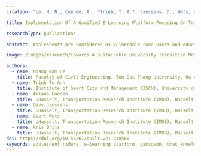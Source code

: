 ```yaml
---
citation: "Le, H. N., Cuenen, A., *Trinh, T. A.*, Janssens, D., Wets, G., & Brijs, K. (2023). *Implementation Of A Gamified E-Learning Platform Focusing On Traffic Knowledge And Skills Among Vietnamese Adolescents*. _International journal of building, urban, interior and landscape technology, 21_(1), 35-51."

title: Implementation Of A Gamified E-Learning Platform Focusing On Traffic Knowledge And Skills Among Vietnamese Adolescents

researchType: publications

abstract: Adolescents are considered as vulnerable road users and education is one way to increase their traffic knowledge and riding skills. In this study, a version of an e-learning platform tailored to the Vietnamese context is used to improve four specific competences, i.e. traffic-related knowledge, situation awareness, risk detection, and risk management. Images and short videos from authentic traffic situations are used as learning stimuli and users have the possibility to self-test their competences via a separate “finale”. Gamification elements (i.e., points, levels, badges and cups) are incorporated into the platform to encourage user engagement. The purpose of this study is to conduct a pilot study using a gamified e-learning platform, and to assess user experience. 47 adolescents (aged 15-16) participated in a single arm (i.e., test group only) within-subject design with baseline and post-measurement. Results indicate that scores on the post-measurement were statistically significantly higher as compared to baseline performance. Scores were better for the risk management module. There were no statistically significantly different in scores between familiar situations (i.e., coming from the city where participants are living) and unfamiliar situations. Males overall performed better than females. Results for user experience are also discussed.

image: /images/research/Towards A Sustainable University Transition Model For Emerging Markets.jpg

authors:
  - name: Hoang Nam Le
    title: Faculty of Civil Engineering, Ton Duc Thang University, Ho Chi Minh City, Vietnam; UHasselt, Transportation Research Institute (IMOB), Hasselt, Belgium
  - name: Trinh Tu Anh
    title: Institute of Smart City and Management (ISCM), University of Economics Ho Chi Minh City, Ho Chi Minh City, Vietnam
  - name: Ariane Cuenen
    title: UHasselt, Transportation Research Institute (IMOB), Hasselt, Belgium
  - name: Davy Janssens
    title: UHasselt, Transportation Research Institute (IMOB), Hasselt, Belgium
  - name: Geert Wets
    title: UHasselt, Transportation Research Institute (IMOB), Hasselt, Belgium
  - name: Kris Brijs
    title: UHasselt, Transportation Research Institute (IMOB), Hasselt, Belgium
doi: https://doi.org/10.56261/built.v21.248560
keywords: adolescent riders, e-learning platform, gamicaon, trac knowledge and skills
---
```

